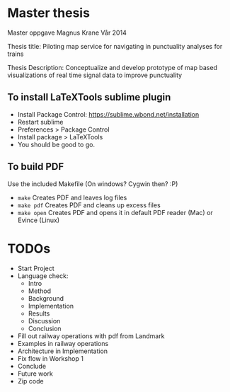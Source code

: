 Master thesis
==================

Master oppgave Magnus Krane
Vår 2014


Thesis title:
Piloting map service for navigating in punctuality analyses for trains

Thesis Description:
Conceptualize and develop prototype of map based visualizations of real time signal data to improve punctuality

To install LaTeXTools sublime plugin
------
 * Install Package Control: https://sublime.wbond.net/installation
 * Restart sublime
 * Preferences > Package Control
 * Install package > LaTeXTools
 * You should be good to go.

To build PDF
-------
Use the included Makefile (On windows? Cygwin then? :P)
 * ```make``` Creates PDF and leaves log files
 * ```make pdf``` Creates PDF and cleans up excess files
 * ```make open``` Creates PDF and opens it in default PDF reader (Mac) or Evince (Linux)


 TODOs
 ========
 * Start Project
 * Language check:
 	* Intro
 	* Method
 	* Background
 	* Implementation
 	* Results
 	* Discussion
 	* Conclusion
 * Fill out railway operations with pdf from Landmark
 * Examples in railway operations
 * Architecture in Implementation
 * Fix flow in Workshop 1
 * Conclude
 * Future work
 * Zip code
